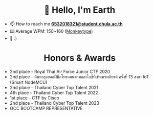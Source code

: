 <h1 align="center">👋 Hello, I'm Earth</h1>

- 📫 How to reach me **6532018321@student.chula.ac.th**
- ⌨️ Average WPM: 150~160 (<a href="https://monkeytype.com/profile/kcnti">Monkeytype</a>)
- 🧪 :)

<h1 align="center">Honors & Awards</h1>

- 2nd place - Royal Thai Air Force Junior CTF 2020
- 2nd place - ค้นหาสุดยอดฝีมือโทรคมนาคมและไอซีทีเทิดพระเกียรติ ครั้งที่ 13 สาขา IoT (Smart NodeMCU)
- 2nd place - Thailand Cyber Top Talent 2021
- 4th place - Thailand Cyber Top Talent 2022
- 1st place - CTF by Cisco
- 2nd place - Thailand Cyber Top Talent 2023
- GCC BOOTCAMP REPRESENTATIVE
<!---
kcnti/kcnti is a ✨ special ✨ repository because its `README.md` (this file) appears on your GitHub profile.
You can click the Preview link to take a look at your changes.
--->
